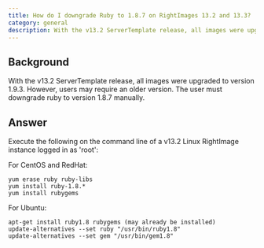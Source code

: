 ```yaml
---
title: How do I downgrade Ruby to 1.8.7 on RightImages 13.2 and 13.3?
category: general
description: With the v13.2 ServerTemplate release, all images were upgraded to version 1.9.3. However, users may require an older version.
---
```


## Background

With the v13.2 ServerTemplate release, all images were upgraded to version 1.9.3. However, users may require an older version. The user must downgrade ruby to version 1.8.7 manually.

## Answer

Execute the following on the command line of a v13.2 Linux RightImage instance logged in as 'root':

For CentOS and RedHat:

~~~
yum erase ruby ruby-libs
yum install ruby-1.8.*
yum install rubygems
~~~

For Ubuntu:

~~~
apt-get install ruby1.8 rubygems (may already be installed)
update-alternatives --set ruby "/usr/bin/ruby1.8"
update-alternatives --set gem "/usr/bin/gem1.8"
~~~
